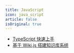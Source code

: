 ```yaml
---
title: JavaScript
icon: java_script
article: false
isOriginal: true
---
```


- [TypeScript 快速上⼿](./TypeScript.md)
- [基于 Wiki.js 搭建知识库系统](./Wiki.md)